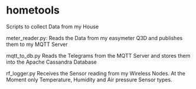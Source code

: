 hometools
=========

Scripts to collect Data from my House

meter_reader.py:
Reads the Data from my easymeter Q3D and publishes them to my MQTT Server

mqtt_to_db.py
Reads the Telegrams from the MQTT Server and stores them into the Apache Cassandra Database

rf_logger.py
Receives the Sensor reading from my Wireless Nodes.
At the Moment only Temperature, Humidity and Air pressure Sensor types.
